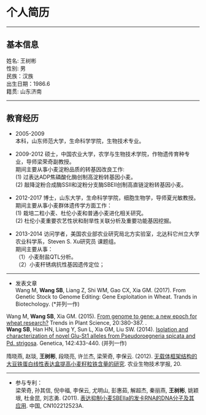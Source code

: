 # 个人简历
---

## 基本信息
姓名: 王树彬  
性别: 男  
民族：汉族  
出生日期：1986.6  
籍贯: 山东济南

---

## 教育经历
* 2005-2009  
  本科，山东师范大学，生命科学学院，生物技术专业。
  
* 2009-2012
  硕士，中国农业大学，农学与生物技术学院，作物遗传育种专业，导师梁荣奇副教授。  
  期间主要从事小麦淀粉品质的转基因改良工作:  
  (1) 过表达ADP焦磷酸化酶创制高淀粉转基因小麦。  
  (2) 敲降淀粉合成酶SSII和淀粉分支酶SBEII创制高直链淀粉转基因小麦。

* 2012-2017
  博士，山东大学，生命科学学院，细胞生物学，导师夏光敏教授。  
  期间主要从事小麦群体遗传学方面工作：  
  (1) 栽培二粒小麦、杜伦小麦和普通小麦进化相关研究。  
  (2) 杜伦小麦重要农艺性状和耐旱性关联分析及重要功能基因挖掘。

* 2013-2014
  访问学者，美国农业部农业研究局北方实验室，北达科它州立大学农业科学系，Steven S. Xu研究员
课题组。  
  期间主要从事：  
 （1）小麦耐盐QTL分析。  
 （2）小麦秆锈病抗性基因遗传定位；

---

* 发表文章  
Wang M, **Wang SB**, Liang Z, Shi WM, Gao CX, Xia GM. (2017). From Genetic Stock to Genome Editing: Gene Exploitation in Wheat. Trands in Biotechology. (*并列一作)
  
Wang M, **Wang SB**, Xia GM. (2015). [From genome to gene: a new epoch for wheat research?](http://doi.10.1016/j.tplants.2015.03.010) Trends in Plant Science, 20:380-387.
.  
**Wang SB**, Han HN, Liang Y, Sun L, Xia GM, Liu SW. (2014). [Isolation and characterization of novel Glu-St1 alleles from Pseudoroegneria spicata and Pd. strigosa](http://doi.10.1007/s10709-014-9787-0). Genetica, 142:433-440. (并列一作)
  
隋晓燕, 赵琰, **王树彬**, 段晓亮, 许兰杰, 梁荣奇, 李保云. (2012). [无载体框架结构的大豆铁蛋白线性表达盒提高小麦籽粒铁含量的研究](http://doi.10.3969/j.issn.1674-7968.2012.07.006). 农业生物技术学报, 20.

---

* 参与专利：  
梁荣奇, 孙其信, 倪中福, 李保云, 尤明山, 彭惠茹, 解超杰, 秦丽燕, **王树彬**, 姚颖垠, 杜金昆, 刘志勇. (2011). [表达抑制小麦SBEIIa的发卡RNA的DNA分子及其应用](http://www.xjishu.com/zhuanli/01/201110131466.html). 中国, CN102212523A.

